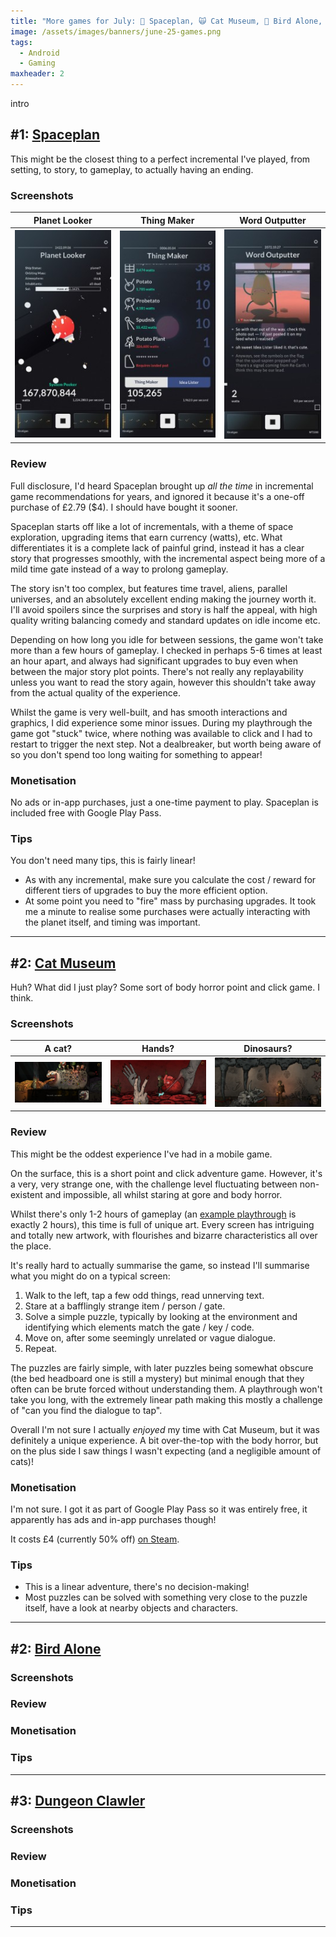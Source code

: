 ```yaml
---
title: "More games for July: 🚀 Spaceplan, 🙀 Cat Museum, 🦜 Bird Alone, 🦞 Dungeon Clawler"
image: /assets/images/banners/june-25-games.png
tags:
  - Android
  - Gaming
maxheader: 2
---
```


intro

## #1: [Spaceplan](https://play.google.com/store/apps/details?id=com.devolver.spaceplan)

This might be the closest thing to a perfect incremental I've played, from setting, to story, to gameplay, to actually having an ending.

### Screenshots

|                                                   Planet Looker                                                    |                                                   Thing Maker                                                    |                                                   Word Outputter                                                    |
| :----------------------------------------------------------------------------------------------------------------: | :--------------------------------------------------------------------------------------------------------------: | :-----------------------------------------------------------------------------------------------------------------: |
| [![Spaceplan planet looker](/assets/images/2025/july_space_1-thumbnail.jpg)](/assets/images/2025/july_space_1.jpg) | [![Spaceplan thing maker](/assets/images/2025/july_space_2-thumbnail.jpg)](/assets/images/2025/july_space_2.jpg) | [![Spaceplan word outputter](/assets/images/2025/july_space_3-thumbnail.jpg)](/assets/images/2025/july_space_3.jpg) |

### Review

Full disclosure, I'd heard Spaceplan brought up _all the time_ in incremental game recommendations for years, and ignored it because it's a one-off purchase of £2.79 ($4). I should have bought it sooner.

Spaceplan starts off like a lot of incrementals, with a theme of space exploration, upgrading items that earn currency (watts), etc. What differentiates it is a complete lack of painful grind, instead it has a clear story that progresses smoothly, with the incremental aspect being more of a mild time gate instead of a way to prolong gameplay.

The story isn't too complex, but features time travel, aliens, parallel universes, and an absolutely excellent ending making the journey worth it. I'll avoid spoilers since the surprises and story is half the appeal, with high quality writing balancing comedy and standard updates on idle income etc.

Depending on how long you idle for between sessions, the game won't take more than a few hours of gameplay. I checked in perhaps 5-6 times at least an hour apart, and always had significant upgrades to buy even when between the major story plot points. There's not really any replayability unless you want to read the story again, however this shouldn't take away from the actual quality of the experience.

Whilst the game is very well-built, and has smooth interactions and graphics, I did experience some minor issues. During my playthrough the game got "stuck" twice, where nothing was available to click and I had to restart to trigger the next step. Not a dealbreaker, but worth being aware of so you don't spend too long waiting for something to appear!

### Monetisation

No ads or in-app purchases, just a one-time payment to play. Spaceplan is included free with Google Play Pass.

### Tips

You don't need many tips, this is fairly linear!

- As with any incremental, make sure you calculate the cost / reward for different tiers of upgrades to buy the more efficient option.
- At some point you need to "fire" mass by purchasing upgrades. It took me a minute to realise some purchases were actually interacting with the planet itself, and timing was important.

---

## #2: [Cat Museum](https://play.google.com/store/apps/details?id=com.games751.catmuseum)

Huh? What did I just play? Some sort of body horror point and click game. I think.

### Screenshots

|                                                A cat?                                                 |                                                 Hands?                                                  |                                                 Dinosaurs?                                                  |
| :---------------------------------------------------------------------------------------------------: | :-----------------------------------------------------------------------------------------------------: | :---------------------------------------------------------------------------------------------------------: |
| [![Cat Museum cat](/assets/images/2025/july_cat_1-thumbnail.jpg)](/assets/images/2025/july_cat_1.jpg) | [![Cat Museum hands](/assets/images/2025/july_cat_2-thumbnail.jpg)](/assets/images/2025/july_cat_2.jpg) | [![Cat Museum dinosaurs](/assets/images/2025/july_cat_3-thumbnail.jpg)](/assets/images/2025/july_cat_3.jpg) |

### Review

This might be the oddest experience I've had in a mobile game.

On the surface, this is a short point and click adventure game. However, it's a very, very strange one, with the challenge level fluctuating between non-existent and impossible, all whilst staring at gore and body horror.

Whilst there's only 1-2 hours of gameplay (an [example playthrough](https://www.youtube.com/watch?v=ZYNJkBsAGEU) is exactly 2 hours), this time is full of unique art. Every screen has intriguing and totally new artwork, with flourishes and bizarre characteristics all over the place.

It's really hard to actually summarise the game, so instead I'll summarise what you might do on a typical screen:

1. Walk to the left, tap a few odd things, read unnerving text.
2. Stare at a bafflingly strange item / person / gate.
3. Solve a simple puzzle, typically by looking at the environment and identifying which elements match the gate / key / code.
4. Move on, after some seemingly unrelated or vague dialogue.
5. Repeat.

The puzzles are fairly simple, with later puzzles being somewhat obscure (the bed headboard one is still a mystery) but minimal enough that they often can be brute forced without understanding them. A playthrough won't take you long, with the extremely linear path making this mostly a challenge of "can you find the dialogue to tap".

Overall I'm not sure I actually _enjoyed_ my time with Cat Museum, but it was definitely a unique experience. A bit over-the-top with the body horror, but on the plus side I saw things I wasn't expecting (and a negligible amount of cats)!

### Monetisation

I'm not sure. I got it as part of Google Play Pass so it was entirely free, it apparently has ads and in-app purchases though!

It costs £4 (currently 50% off) [on Steam](https://store.steampowered.com/app/1688100/Cat_Museum/).

### Tips

- This is a linear adventure, there's no decision-making!
- Most puzzles can be solved with something very close to the puzzle itself, have a look at nearby objects and characters.

---

## #2: [Bird Alone](https://play.google.com/store/apps/details?id=com.GeorgeBatchelor.BirdAlone)

### Screenshots

### Review

### Monetisation

### Tips

---

## #3: [Dungeon Clawler](https://play.google.com/store/apps/details?id=com.strayfawnstudio.dungeonclawlermobile)

### Screenshots

### Review

### Monetisation

### Tips

---
